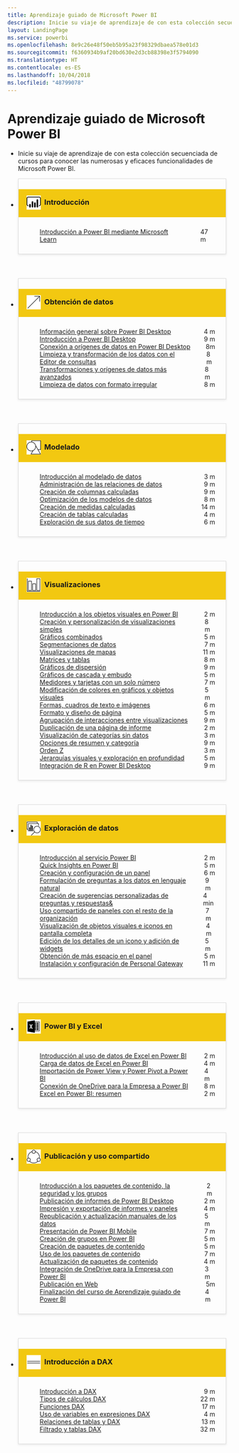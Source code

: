 ```yaml
---
title: Aprendizaje guiado de Microsoft Power BI
description: Inicie su viaje de aprendizaje de con esta colección secuenciada de cursos para conocer las numerosas y eficaces funcionalidades de Microsoft Power BI.
layout: LandingPage
ms.service: powerbi
ms.openlocfilehash: 8e9c26e48f50eb5b95a23f98329dbaea578e01d3
ms.sourcegitcommit: f6360934b9af20bd630e2d3cb88398e3f5794090
ms.translationtype: HT
ms.contentlocale: es-ES
ms.lasthandoff: 10/04/2018
ms.locfileid: "48799078"
---
```

<div id="main" class="v2">
    <div class="container">
        <h1>Aprendizaje guiado de Microsoft Power BI</h1>
        <ul id="databases" class="cardsL panelContent" style="display: block; margin: 0px;">
          <li class="fullSpan">
              <div class="container intro">
                  <p>Inicie su viaje de aprendizaje de con esta colección secuenciada de cursos para conocer las numerosas y eficaces funcionalidades de Microsoft Power BI.</p>
              </div>
          </li>
          <li>
            <div class="cardSize">
                <div class="cardPadding">
                  <div class="card" style="padding: 0 12px 54px 0;">
                      <div class="cardText" style="box-shadow: 0 2px 5px #e8e8e8; border: 1px solid #dbdbdb;">
                          <h3 class="bgdAccent1" style="padding: 8px; display: flex; background: #f2c811; font-weight: bold; border-bottom: 0; margin-bottom: 0; line-height: 42px">
                            <div class="cardImageOuter" style="margin: 0 8px 0 10px;">
                              <div class="cardImage" style="width: 32px;">
                                <img src="media/logo_power-bi.svg" alt="" data-linktype="absolute-path" class="x-hidden-focus" style="position: relative; top: 6px;">
                              </div>
                            </div>
Introducción </h3>
                          <ul class="noBullet" style="margin: 24px;">
                              <li style="display: flex; justify-content: space-between;">
                                <a class="barLink" href="https://docs.microsoft.com/learn/paths/create-use-analytics-reports-power-bi/">Introducción a Power BI mediante Microsoft Learn</a>
                                <span style="margin-left: 32px; align-self: center;">47 m</span>
                              </li>                              
                          </ul>
                      </div>
                    </div>
                </div>
            </div>
          </li>
          <li>
            <div class="cardSize">
                <div class="cardPadding">
                  <div class="card" style="padding: 0 12px 54px 0;">
                      <div class="cardText" style="box-shadow: 0 2px 5px #e8e8e8; border: 1px solid #dbdbdb;">
                          <h3 class="bgdAccent1" style="padding: 8px; display: flex; background: #f2c811; font-weight: bold; border-bottom: 0; margin-bottom: 0; line-height: 42px">
                            <div class="cardImageOuter" style="margin: 0 8px 0 10px;">
                              <div class="cardImage" style="width: 32px;">
                                <img src="media/pbi-getting-data.svg" alt="" data-linktype="absolute-path" class="x-hidden-focus" style="position: relative; top: 6px;">
                              </div>
                            </div>
Obtención de datos </h3>
                          <ul class="noBullet" style="margin: 24px;">
                              <li style="display: flex; justify-content: space-between;">
                                <a class="barLink" href="gettingdata.yml?tutorial-step=1">Información general sobre Power BI Desktop</a>
                                <span style="margin-left: 32px; align-self: center;">4 m</span>
                              </li>
                              <li style="display: flex; justify-content: space-between;">
                                <a class="barLink" href="gettingdata.yml?tutorial-step=2">Introducción a Power BI Desktop</a>
                                <span style="margin-left: 32px; align-self: center;">9 m</span>
                              </li>
                              <li style="display: flex; justify-content: space-between;">
                                <a class="barLink" href="gettingdata.yml?tutorial-step=3">Conexión a orígenes de datos en Power BI Desktop</a>
                                <span style="margin-left: 32px; align-self: center;">8m</span>
                              </li>
                              <li style="display: flex; justify-content: space-between;">
                                <a class="barLink" href="gettingdata.yml?tutorial-step=4">Limpieza y transformación de los datos con el Editor de consultas</a>
                                <span style="margin-left: 32px; align-self: center;">8 m</span>
                              </li>
                              <li style="display: flex; justify-content: space-between;">
                                <a class="barLink" href="gettingdata.yml?tutorial-step=5">Transformaciones y orígenes de datos más avanzados</a>
                                <span style="margin-left: 32px; align-self: center;">8 m</span>
                              </li>
                              <li style="display: flex; justify-content: space-between;">
                                <a class="barLink" href="gettingdata.yml?tutorial-step=6">Limpieza de datos con formato irregular</a>
                                <span style="margin-left: 32px; align-self: center;">8 m</span>
                              </li>
                          </ul>
                      </div>
                    </div>
                </div>
            </div>
          </li>
          <li>
            <div class="cardSize">
                <div class="cardPadding">
                  <div class="card" style="padding: 0 12px 54px 0;">
                      <div class="cardText" style="box-shadow: 0 2px 5px #e8e8e8; border: 1px solid #dbdbdb;">
                          <h3 class="bgdAccent1" style="padding: 8px; display: flex; background: #f2c811; font-weight: bold; border-bottom: 0; margin-bottom: 0; line-height: 42px">
                            <div class="cardImageOuter" style="margin: 0 8px 0 10px;">
                              <div class="cardImage" style="width: 32px;">
                                <img src="media/pbi-modeling.svg" alt="" data-linktype="absolute-path" class="x-hidden-focus" style="position: relative; top: 6px;">
                              </div>
                            </div>
Modelado </h3>
                          <ul class="noBullet" style="margin: 24px;">
                              <li style="display: flex; justify-content: space-between;">
                                <a class="barLink" href="modeling.yml?tutorial-step=1">Introducción al modelado de datos</a>
                                <span style="margin-left: 32px; align-self: center;">3 m</span>
                              </li>
                              <li style="display: flex; justify-content: space-between;">
                                <a class="barLink" href="modeling.yml?tutorial-step=2">Administración de las relaciones de datos</a>
                                <span style="margin-left: 32px; align-self: center;">9 m</span>
                              </li>
                              <li style="display: flex; justify-content: space-between;">
                                <a class="barLink" href="modeling.yml?tutorial-step=3">Creación de columnas calculadas</a>
                                <span style="margin-left: 32px; align-self: center;">9 m</span>
                              </li>
                              <li style="display: flex; justify-content: space-between;">
                                <a class="barLink" href="modeling.yml?tutorial-step=4">Optimización de los modelos de datos</a>
                                <span style="margin-left: 32px; align-self: center;">8 m</span>
                              </li>
                              <li style="display: flex; justify-content: space-between;">
                                <a class="barLink" href="modeling.yml?tutorial-step=5">Creación de medidas calculadas</a>
                                <span style="margin-left: 32px; align-self: center;">14 m</span>
                              </li>
                              <li style="display: flex; justify-content: space-between;">
                                <a class="barLink" href="modeling.yml?tutorial-step=6">Creación de tablas calculadas</a>
                                <span style="margin-left: 32px; align-self: center;">4 m</span>
                              </li>
                              <li style="display: flex; justify-content: space-between;">
                                <a class="barLink" href="modeling.yml?tutorial-step=7">Exploración de sus datos de tiempo</a>
                                <span style="margin-left: 32px; align-self: center;">6 m</span>
                              </li>
                          </ul>
                      </div>
                    </div>
                </div>
            </div>
          </li>
          <li>
            <div class="cardSize">
                <div class="cardPadding">
                  <div class="card" style="padding: 0 12px 54px 0;">
                      <div class="cardText" style="box-shadow: 0 2px 5px #e8e8e8; border: 1px solid #dbdbdb;">
                          <h3 class="bgdAccent1" style="padding: 8px; display: flex; background: #f2c811; font-weight: bold; border-bottom: 0; margin-bottom: 0; line-height: 42px">
                            <div class="cardImageOuter" style="margin: 0 8px 0 10px;">
                              <div class="cardImage" style="width: 32px;">
                                <img src="media/pbi-visualizations.svg" alt="" data-linktype="absolute-path" class="x-hidden-focus" style="position: relative; top: 6px;">
                              </div>
                            </div>
Visualizaciones </h3>
                          <ul class="noBullet" style="margin: 24px;">
                              <li style="display: flex; justify-content: space-between;">
                                <a class="barLink" href="visualizations.yml?tutorial-step=1">Introducción a los objetos visuales en Power BI</a>
                                <span style="margin-left: 32px; align-self: center;">2 m</span>
                              </li>
                              <li style="display: flex; justify-content: space-between;">
                                <a class="barLink" href="visualizations.yml?tutorial-step=2">Creación y personalización de visualizaciones simples</a>
                                <span style="margin-left: 32px; align-self: center;">8 m</span>
                              </li>
                              <li style="display: flex; justify-content: space-between;">
                                <a class="barLink" href="visualizations.yml?tutorial-step=3">Gráficos combinados</a>
                                <span style="margin-left: 32px; align-self: center;">5 m</span>
                              </li>
                              <li style="display: flex; justify-content: space-between;">
                                <a class="barLink" href="visualizations.yml?tutorial-step=4">Segmentaciones de datos</a>
                                <span style="margin-left: 32px; align-self: center;">7 m</span>
                              </li>
                              <li style="display: flex; justify-content: space-between;">
                                <a class="barLink" href="visualizations.yml?tutorial-step=5">Visualizaciones de mapas</a>
                                <span style="margin-left: 32px; align-self: center;">11 m</span>
                              </li>
                              <li style="display: flex; justify-content: space-between;">
                                <a class="barLink" href="visualizations.yml?tutorial-step=6">Matrices y tablas</a>
                                <span style="margin-left: 32px; align-self: center;">8 m</span>
                              </li>
                              <li style="display: flex; justify-content: space-between;">
                                <a class="barLink" href="visualizations.yml?tutorial-step=7">Gráficos de dispersión</a>
                                <span style="margin-left: 32px; align-self: center;">9 m</span>
                              </li>
                              <li style="display: flex; justify-content: space-between;">
                                <a class="barLink" href="visualizations.yml?tutorial-step=8">Gráficos de cascada y embudo</a>
                                <span style="margin-left: 32px; align-self: center;">5 m</span>
                              </li>
                              <li style="display: flex; justify-content: space-between;">
                                <a class="barLink" href="visualizations.yml?tutorial-step=9">Medidores y tarjetas con un solo número</a>
                                <span style="margin-left: 32px; align-self: center;">7 m</span>
                              </li>
                              <li style="display: flex; justify-content: space-between;">
                                <a class="barLink" href="visualizations.yml?tutorial-step=10">Modificación de colores en gráficos y objetos visuales</a>
                                <span style="margin-left: 32px; align-self: center;">5 m</span>
                              </li>
                              <li style="display: flex; justify-content: space-between;">
                                <a class="barLink" href="visualizations.yml?tutorial-step=11">Formas, cuadros de texto e imágenes</a>
                                <span style="margin-left: 32px; align-self: center;">6 m</span>
                              </li>
                              <li style="display: flex; justify-content: space-between;">
                                <a class="barLink" href="visualizations.yml?tutorial-step=12">Formato y diseño de página</a>
                                <span style="margin-left: 32px; align-self: center;">5 m</span>
                              </li>
                              <li style="display: flex; justify-content: space-between;">
                                <a class="barLink" href="visualizations.yml?tutorial-step=13">Agrupación de interacciones entre visualizaciones</a>
                                <span style="margin-left: 32px; align-self: center;">9 m</span>
                              </li>
                              <li style="display: flex; justify-content: space-between;">
                                <a class="barLink" href="visualizations.yml?tutorial-step=14">Duplicación de una página de informe</a>
                                <span style="margin-left: 32px; align-self: center;">2 m</span>
                              </li>
                              <li style="display: flex; justify-content: space-between;">
                                <a class="barLink" href="visualizations.yml?tutorial-step=15">Visualización de categorías sin datos</a>
                                <span style="margin-left: 32px; align-self: center;">3 m</span>
                              </li>
                              <li style="display: flex; justify-content: space-between;">
                                <a class="barLink" href="visualizations.yml?tutorial-step=16">Opciones de resumen y categoría</a>
                                <span style="margin-left: 32px; align-self: center;">9 m</span>
                              </li>
                              <li style="display: flex; justify-content: space-between;">
                                <a class="barLink" href="visualizations.yml?tutorial-step=17">Orden Z</a>
                                <span style="margin-left: 32px; align-self: center;">3 m</span>
                              </li>
                              <li style="display: flex; justify-content: space-between;">
                                <a class="barLink" href="visualizations.yml?tutorial-step=18">Jerarquías visuales y exploración en profundidad</a>
                                <span style="margin-left: 32px; align-self: center;">5 m</span>
                              </li>
                              <li style="display: flex; justify-content: space-between;">
                                <a class="barLink" href="visualizations.yml?tutorial-step=19">Integración de R en Power BI Desktop</a>
                                <span style="margin-left: 32px; align-self: center;">9 m</span>
                              </li>
                          </ul>
                      </div>
                    </div>
                </div>
            </div>
          </li>
          <li>
            <div class="cardSize">
                <div class="cardPadding">
                  <div class="card" style="padding: 0 12px 54px 0;">
                      <div class="cardText" style="box-shadow: 0 2px 5px #e8e8e8; border: 1px solid #dbdbdb;">
                          <h3 class="bgdAccent1" style="padding: 8px; display: flex; background: #f2c811; font-weight: bold; border-bottom: 0; margin-bottom: 0; line-height: 42px">
                            <div class="cardImageOuter" style="margin: 0 8px 0 10px;">
                              <div class="cardImage" style="width: 32px;">
                                <img src="media/pbi-exploring-data.svg" alt="" data-linktype="absolute-path" class="x-hidden-focus" style="position: relative; top: 6px;">
                              </div>
                            </div>
Exploración de datos </h3>
                          <ul class="noBullet" style="margin: 24px;">
                              <li style="display: flex; justify-content: space-between;">
                                <a class="barLink" href="exploringdata.yml?tutorial-step=1">Introducción al servicio Power BI</a>
                                <span style="margin-left: 32px; align-self: center;">2 m</span>
                              </li>
                              <li style="display: flex; justify-content: space-between;">
                                <a class="barLink" href="exploringdata.yml?tutorial-step=2">Quick Insights en Power BI</a>
                                <span style="margin-left: 32px; align-self: center;">5 m</span>
                              </li>
                              <li style="display: flex; justify-content: space-between;">
                                <a class="barLink" href="exploringdata.yml?tutorial-step=3">Creación y configuración de un panel</a>
                                <span style="margin-left: 32px; align-self: center;">6 m</span>
                              </li>
                              <li style="display: flex; justify-content: space-between;">
                                <a class="barLink" href="exploringdata.yml?tutorial-step=4">Formulación de preguntas a los datos en lenguaje natural</a>
                                <span style="margin-left: 32px; align-self: center;">9 m</span>
                              </li>
                              <li style="display: flex; justify-content: space-between;">
                                <a class="barLink" href="exploringdata.yml?tutorial-step=5">Creación de sugerencias personalizadas de preguntas y respuestas&amp;</a> 
                                <span style="margin-left: 32px; align-self: center;">4 min</span>
                              </li>
                              <li style="display: flex; justify-content: space-between;">
                                <a class="barLink" href="exploringdata.yml?tutorial-step=6">Uso compartido de paneles con el resto de la organización</a>
                                <span style="margin-left: 32px; align-self: center;">7 m</span>
                              </li>
                              <li style="display: flex; justify-content: space-between;">
                                <a class="barLink" href="exploringdata.yml?tutorial-step=7">Visualización de objetos visuales e iconos en pantalla completa</a>
                                <span style="margin-left: 32px; align-self: center;">4 m</span>
                              </li>
                              <li style="display: flex; justify-content: space-between;">
                                <a class="barLink" href="exploringdata.yml?tutorial-step=8">Edición de los detalles de un icono y adición de widgets</a>
                                <span style="margin-left: 32px; align-self: center;">5 m</span>
                              </li>
                              <li style="display: flex; justify-content: space-between;">
                                <a class="barLink" href="exploringdata.yml?tutorial-step=9">Obtención de más espacio en el panel</a>
                                <span style="margin-left: 32px; align-self: center;">5 m</span>
                              </li>
                              <li style="display: flex; justify-content: space-between;">
                                <a class="barLink" href="exploringdata.yml?tutorial-step=10">Instalación y configuración de Personal Gateway</a>
                                <span style="margin-left: 32px; align-self: center;">11 m</span>
                              </li>
                          </ul>
                      </div>
                    </div>
                </div>
            </div>
          </li>
          <li>
            <div class="cardSize">
                <div class="cardPadding">
                  <div class="card" style="padding: 0 12px 54px 0;">
                      <div class="cardText" style="box-shadow: 0 2px 5px #e8e8e8; border: 1px solid #dbdbdb;">
                          <h3 class="bgdAccent1" style="padding: 8px; display: flex; background: #f2c811; font-weight: bold; border-bottom: 0; margin-bottom: 0; line-height: 42px">
                            <div class="cardImageOuter" style="margin: 0 8px 0 10px;">
                              <div class="cardImage" style="width: 32px;">
                                <img src="media/logo_excel-blk.svg" alt="" data-linktype="absolute-path" class="x-hidden-focus" style="position: relative; top: 6px;">
                              </div>
                            </div>
Power BI y Excel </h3>
                          <ul class="noBullet" style="margin: 24px;">
                              <li style="display: flex; justify-content: space-between;">
                                <a class="barLink" href="powerbiandexcel.yml?tutorial-step=1">Introducción al uso de datos de Excel en Power BI</a>
                                <span style="margin-left: 32px; align-self: center;">2 m</span>
                              </li>
                              <li style="display: flex; justify-content: space-between;">
                                <a class="barLink" href="powerbiandexcel.yml?tutorial-step=2">Carga de datos de Excel en Power BI</a>
                                <span style="margin-left: 32px; align-self: center;">4 m</span>
                              </li>
                              <li style="display: flex; justify-content: space-between;">
                                <a class="barLink" href="powerbiandexcel.yml?tutorial-step=3">Importación de Power View y Power Pivot a Power BI</a>
                                <span style="margin-left: 32px; align-self: center;">4 m</span>
                              </li>
                              <li style="display: flex; justify-content: space-between;">
                                <a class="barLink" href="powerbiandexcel.yml?tutorial-step=4">Conexión de OneDrive para la Empresa a Power BI</a>
                                <span style="margin-left: 32px; align-self: center;">8 m</span>
                              </li>
                              <li style="display: flex; justify-content: space-between;">
                                <a class="barLink" href="powerbiandexcel.yml?tutorial-step=5">Excel en Power BI: resumen</a>
                                <span style="margin-left: 32px; align-self: center;">2 m</span>
                              </li>
                          </ul>
                      </div>
                    </div>
                </div>
            </div>
          </li>
          <li>
            <div class="cardSize">
                <div class="cardPadding">
                  <div class="card" style="padding: 0 12px 54px 0;">
                      <div class="cardText" style="box-shadow: 0 2px 5px #e8e8e8; border: 1px solid #dbdbdb;">
                          <h3 class="bgdAccent1" style="padding: 8px; display: flex; background: #f2c811; font-weight: bold; border-bottom: 0; margin-bottom: 0; line-height: 42px">
                            <div class="cardImageOuter" style="margin: 0 8px 0 10px;">
                              <div class="cardImage" style="width: 32px;">
                                <img src="media/pbi-pub-sharing.svg" alt="" data-linktype="absolute-path" class="x-hidden-focus" style="position: relative; top: 6px;">
                              </div>
                            </div>
Publicación y uso compartido </h3>
                          <ul class="noBullet" style="margin: 24px;">
                              <li style="display: flex; justify-content: space-between;">
                                <a class="barLink" href="publishingandsharing.yml?tutorial-step=1">Introducción a los paquetes de contenido, la seguridad y los grupos</a>
                                <span style="margin-left: 32px; align-self: center;">2 m</span>
                              </li>
                              <li style="display: flex; justify-content: space-between;">
                                <a class="barLink" href="publishingandsharing.yml?tutorial-step=2">Publicación de informes de Power BI Desktop</a>
                                <span style="margin-left: 32px; align-self: center;">2 m</span>
                              </li>
                              <li style="display: flex; justify-content: space-between;">
                                <a class="barLink" href="publishingandsharing.yml?tutorial-step=3">Impresión y exportación de informes y paneles</a>
                                <span style="margin-left: 32px; align-self: center;">4 m</span>
                              </li>
                              <li style="display: flex; justify-content: space-between;">
                                <a class="barLink" href="publishingandsharing.yml?tutorial-step=4">Republicación y actualización manuales de los datos</a>
                                <span style="margin-left: 32px; align-self: center;">5 m</span>
                              </li>
                              <li style="display: flex; justify-content: space-between;">
                                <a class="barLink" href="publishingandsharing.yml?tutorial-step=5">Presentación de Power BI Mobile</a>
                                <span style="margin-left: 32px; align-self: center;">7 m</span>
                              </li>
                              <li style="display: flex; justify-content: space-between;">
                                <a class="barLink" href="publishingandsharing.yml?tutorial-step=6">Creación de grupos en Power BI</a>
                                <span style="margin-left: 32px; align-self: center;">5 m</span>
                              </li>
                              <li style="display: flex; justify-content: space-between;">
                                <a class="barLink" href="publishingandsharing.yml?tutorial-step=7">Creación de paquetes de contenido</a>
                                <span style="margin-left: 32px; align-self: center;">5 m</span>
                              </li>
                              <li style="display: flex; justify-content: space-between;">
                                <a class="barLink" href="publishingandsharing.yml?tutorial-step=8">Uso de los paquetes de contenido</a>
                                <span style="margin-left: 32px; align-self: center;">7 m</span>
                              </li>
                              <li style="display: flex; justify-content: space-between;">
                                <a class="barLink" href="publishingandsharing.yml?tutorial-step=9">Actualización de paquetes de contenido</a>
                                <span style="margin-left: 32px; align-self: center;">4 m</span>
                              </li>
                              <li style="display: flex; justify-content: space-between;">
                                <a class="barLink" href="publishingandsharing.yml?tutorial-step=10">Integración de OneDrive para la Empresa con Power BI</a>
                                <span style="margin-left: 32px; align-self: center;">3 m</span>
                              </li>
                              <li style="display: flex; justify-content: space-between;">
                                <a class="barLink" href="publishingandsharing.yml?tutorial-step=11">Publicación en Web</a>
                                <span style="margin-left: 32px; align-self: center;">5m</span>
                              </li>
                              <li style="display: flex; justify-content: space-between;">
                                <a class="barLink" href="publishingandsharing.yml?tutorial-step=12">Finalización del curso de Aprendizaje guiado de Power BI</a>
                                <span style="margin-left: 32px; align-self: center;">4 m</span>
                              </li>
                          </ul>
                      </div>
                    </div>
                </div>
            </div>
          </li>
          <li>
            <div class="cardSize">
                <div class="cardPadding">
                  <div class="card" style="padding: 0 12px 54px 0;">
                      <div class="cardText" style="box-shadow: 0 2px 5px #e8e8e8; border: 1px solid #dbdbdb;">
                          <h3 class="bgdAccent1" style="padding: 8px; display: flex; background: #f2c811; font-weight: bold; border-bottom: 0; margin-bottom: 0; line-height: 42px">
                            <div class="cardImageOuter" style="margin: 0 8px 0 10px;">
                              <div class="cardImage" style="width: 32px;">
                                <img src="media/pbi-dax-intro.svg" alt="" data-linktype="absolute-path" class="x-hidden-focus" style="position: relative; top: 6px;">
                              </div>
                            </div>
Introducción a DAX </h3>
                          <ul class="noBullet" style="margin: 24px;">
                              <li style="display: flex; justify-content: space-between;">
                                <a class="barLink" href="introductiontodax.yml?tutorial-step=1">Introducción a DAX</a>
                                <span style="margin-left: 32px; align-self: center;">9 m</span>
                              </li>
                              <li style="display: flex; justify-content: space-between;">
                                <a class="barLink" href="introductiontodax.yml?tutorial-step=2">Tipos de cálculos DAX</a>
                                <span style="margin-left: 32px; align-self: center;">22 m</span>
                              </li>
                              <li style="display: flex; justify-content: space-between;">
                                <a class="barLink" href="introductiontodax.yml?tutorial-step=3">Funciones DAX</a>
                                <span style="margin-left: 32px; align-self: center;">17 m</span>
                              </li>
                              <li style="display: flex; justify-content: space-between;">
                                <a class="barLink" href="introductiontodax.yml?tutorial-step=4">Uso de variables en expresiones DAX</a>
                                <span style="margin-left: 32px; align-self: center;">4 m</span>
                              </li>
                              <li style="display: flex; justify-content: space-between;">
                                <a class="barLink" href="introductiontodax.yml?tutorial-step=5">Relaciones de tablas y DAX</a>
                                <span style="margin-left: 32px; align-self: center;">13 m</span>
                              </li>
                              <li style="display: flex; justify-content: space-between;">
                                <a class="barLink" href="introductiontodax.yml?tutorial-step=6">Filtrado y tablas DAX</a>
                                <span style="margin-left: 32px; align-self: center;">32 m</span>
                              </li>
                          </ul>
                      </div>
                    </div>
                </div>
            </div>
          </li>
      </ul>
    </div>
</div>